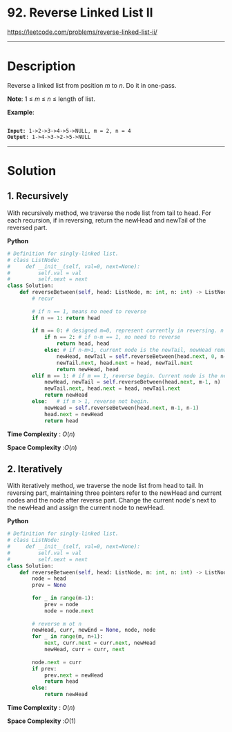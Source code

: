 # 92. Reverse Linked List II

https://leetcode.com/problems/reverse-linked-list-ii/

---

# Description

Reverse a linked list from position *m* to *n*. Do it in one-pass.

**Note**: 1 ≤ *m* ≤ *n* ≤ length of list.

**Example**:

<pre><code>
<b>Input</b>: 1->2->3->4->5->NULL, m = 2, n = 4
<b>Output</b>: 1->4->3->2->5->NULL
</code></pre>

---

# Solution

## 1. Recursively

With recursively method, we traverse the node list from tail to head. For each recursion, if in reversing, return the newHead and newTail of the reversed part.

**Python**
```python
# Definition for singly-linked list.
# class ListNode:
#     def __init__(self, val=0, next=None):
#         self.val = val
#         self.next = next
class Solution:
    def reverseBetween(self, head: ListNode, m: int, n: int) -> ListNode:
        # recur
        
        # if n == 1, means no need to reverse
        if n == 1: return head
        
        if m == 0: # designed m=0, represent currently in reversing. n' = n-m+1, return newHead and newTail of the reversed part.
            if n == 2: # if n-m == 1, no need to reverse
                return head, head
            else: # if n-m>1, current node is the newTail, newHead remains.
                newHead, newTail = self.reverseBetween(head.next, 0, n-1)
                newTail.next, head.next = head, newTail.next
                return newHead, head
        elif m == 1: # if m == 1, reverse begin. Current node is the newTail, newHead remains.
            newHead, newTail = self.reverseBetween(head.next, m-1, n)
            newTail.next, head.next = head, newTail.next
            return newHead
        else:   # if m > 1, reverse not begin.
            newHead = self.reverseBetween(head.next, m-1, n-1)
            head.next = newHead
            return head
```

**Time Complexity** : $O(n)$

**Space Complexity** :$O(n)$
        
## 2. Iteratively

With iteratively method, we traverse the node list from head to tail. In reversing part, maintaining three pointers refer to the newHead and current nodes and the node after reverse part. Change the current node's next to the newHead and assign the current node to newHead.

**Python**
```python
# Definition for singly-linked list.
# class ListNode:
#     def __init__(self, val=0, next=None):
#         self.val = val
#         self.next = next
class Solution:
    def reverseBetween(self, head: ListNode, m: int, n: int) -> ListNode:
        node = head
        prev = None
        
        for _ in range(m-1):
            prev = node
            node = node.next
        
        # reverse m ot n
        newHead, curr, newEnd = None, node, node
        for _ in range(m, n+1):
            next, curr.next = curr.next, newHead
            newHead, curr = curr, next
        
        node.next = curr
        if prev: 
            prev.next = newHead
            return head
        else:
            return newHead
```

**Time Complexity** : $O(n)$

**Space Complexity** :$O(1)$